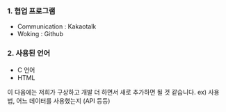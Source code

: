 

### 1. 협업 프로그램
- Communication : Kakaotalk
- Woking : Github



### 2. 사용된 언어

 - C 언어
 - HTML
 

이 다음에는 저희가 구상하고 개발 더 하면서 새로 추가하면 될 것 같습니다. 
ex) 사용법,  어느 데이터를 사용했는지 (API 등등)

